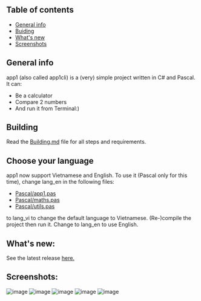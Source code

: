 ## Table of contents
* [General info](#general-info)
* [Buiding](#building)
* [What's new](#whats-new)
* [Screenshots](#screenshots)

## General info
app1 (also called app1cli) is a (very) simple project written in C# and Pascal. It can:
* Be a calculator
* Compare 2 numbers
* And run it from Terminal:)
	
## Building
Read the [Building.md](Building.md) file for all steps and requirements.

## Choose your language
app1 now support Vietnamese and English. To use it (Pascal only for this time), change lang_en in the following files:
* [Pascal/app1.pas](Pascal/app1.pas)
* [Pascal/maths.pas](Pascal/maths.pas)
* [Pascal/utils.pas](Pascal/app1_utils.pas)

to lang_vi to change the default language to Vietnamese. (Re-)compile the project then run it. Change to lang_en to use English.


## What's new:
See the latest release [here.](https://github.com/lebao3105/app1cli/releases/)

## Screenshots:
![image](https://user-images.githubusercontent.com/77564176/139211727-06351e51-9b6b-4363-be7d-109b0597bca6.png)
![image](https://user-images.githubusercontent.com/77564176/138020987-e248b913-0680-40eb-8e90-d71848780e3f.png)
![image](https://user-images.githubusercontent.com/77564176/139212160-2cfd1b74-0f59-444d-af8f-517d3e5475df.png)
![image](https://user-images.githubusercontent.com/77564176/139212433-a15929d2-7e75-45b8-b764-f702242a56bc.png)
![image](https://user-images.githubusercontent.com/77564176/139212736-f8670679-9d78-4b28-be0b-cbc20dbb9c77.png)

